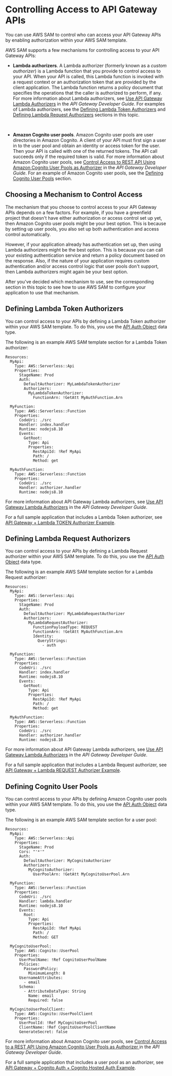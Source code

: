 # Controlling Access to API Gateway APIs<a name="serverless-controlling-access-to-apis"></a>

You can use AWS SAM to control who can access your API Gateway APIs by enabling authorization within your AWS SAM template\.

AWS SAM supports a few mechanisms for controlling access to your API Gateway APIs:
+ **Lambda authorizers**\. A Lambda authorizer \(formerly known as a *custom authorizer*\) is a Lambda function that you provide to control access to your API\. When your API is called, this Lambda function is invoked with a request context or an authorization token that are provided by the client application\. The Lambda function returns a policy document that specifies the operations that the caller is authorized to perform, if any\. For more information about Lambda authorizers, see [Use API Gateway Lambda Authorizers](https://docs.aws.amazon.com/apigateway/latest/developerguide/apigateway-use-lambda-authorizer.html) in the *API Gateway Developer Guide*\. For examples of Lambda authorizers, see the [Defining Lambda Token Authorizers](#serverless-controlling-access-to-apis-lambda-token-authorizer) and [Defining Lambda Request Authorizers](#serverless-controlling-access-to-apis-lambda-request-authorizer) sections in this topic\.

   
+ **Amazon Cognito user pools**\. Amazon Cognito user pools are user directories in Amazon Cognito\. A client of your API must first sign a user in to the user pool and obtain an identity or access token for the user\. Then your API is called with one of the returned tokens\. The API call succeeds only if the required token is valid\. For more information about Amazon Cognito user pools, see [Control Access to REST API Using Amazon Cognito User Pools as Authorizer](https://docs.aws.amazon.com/apigateway/latest/developerguide/apigateway-integrate-with-cognito.html) in the *API Gateway Developer Guide*\. For an example of Amazon Cognito user pools, see the [Defining Cognito User Pools](#serverless-controlling-access-to-apis-cognito-user-pool) section\.

## Choosing a Mechanism to Control Access<a name="serverless-controlling-access-to-apis-choices"></a>

The mechanism that you choose to control access to your API Gateway APIs depends on a few factors\. For example, if you have a greenfield project that doesn't have either authorization or access control set up yet, then Amazon Cognito user pools might be your best option\. This is because by setting up user pools, you also set up both authentication and access control automatically\. 

However, if your application already has authentication set up, then using Lambda authorizers might be the best option\. This is because you can call your existing authentication service and return a policy document based on the response\. Also, if the nature of your application requires custom authentication and/or access control logic that user pools don't support, then Lambda authorizers might again be your best option\.

After you've decided which mechanism to use, see the corresponding section in this topic to see how to use AWS SAM to configure your application to use that mechanism\.

## Defining Lambda Token Authorizers<a name="serverless-controlling-access-to-apis-lambda-token-authorizer"></a>

You can control access to your APIs by defining a Lambda Token authorizer within your AWS SAM template\. To do this, you use the [API Auth Object](https://github.com/awslabs/serverless-application-model/blob/master/versions/2016-10-31.md#api-auth-object) data type\.

The following is an example AWS SAM template section for a Lambda Token authorizer:

```
Resources:
  MyApi:
    Type: AWS::Serverless::Api
    Properties:
      StageName: Prod
      Auth:
        DefaultAuthorizer: MyLambdaTokenAuthorizer
        Authorizers:
          MyLambdaTokenAuthorizer:
            FunctionArn: !GetAtt MyAuthFunction.Arn

  MyFunction:
    Type: AWS::Serverless::Function
    Properties:
      CodeUri: ./src
      Handler: index.handler
      Runtime: nodejs8.10
      Events:
        GetRoot:
          Type: Api
          Properties:
            RestApiId: !Ref MyApi
            Path: /
            Method: get

  MyAuthFunction:
    Type: AWS::Serverless::Function
    Properties:
      CodeUri: ./src
      Handler: authorizer.handler
      Runtime: nodejs8.10
```

For more information about API Gateway Lambda authorizers, see [Use API Gateway Lambda Authorizers](https://docs.aws.amazon.com/apigateway/latest/developerguide/apigateway-use-lambda-authorizer.html) in the *API Gateway Developer Guide*\.

For a full sample application that includes a Lambda Token authorizer, see [API Gateway \+ Lambda TOKEN Authorizer Example](https://github.com/awslabs/serverless-application-model/tree/master/examples/2016-10-31/api_lambda_token_auth)\.

## Defining Lambda Request Authorizers<a name="serverless-controlling-access-to-apis-lambda-request-authorizer"></a>

You can control access to your APIs by defining a Lambda Request authorizer within your AWS SAM template\. To do this, you use the [API Auth Object](https://github.com/awslabs/serverless-application-model/blob/master/versions/2016-10-31.md#api-auth-object) data type\.

The following is an example AWS SAM template section for a Lambda Request authorizer:

```
Resources:
  MyApi:
    Type: AWS::Serverless::Api
    Properties:
      StageName: Prod
      Auth:
        DefaultAuthorizer: MyLambdaRequestAuthorizer
        Authorizers:
          MyLambdaRequestAuthorizer:
            FunctionPayloadType: REQUEST
            FunctionArn: !GetAtt MyAuthFunction.Arn
            Identity:
              QueryStrings:
                - auth

  MyFunction:
    Type: AWS::Serverless::Function
    Properties:
      CodeUri: ./src
      Handler: index.handler
      Runtime: nodejs8.10
      Events:
        GetRoot:
          Type: Api
          Properties:
            RestApiId: !Ref MyApi
            Path: /
            Method: get

  MyAuthFunction:
    Type: AWS::Serverless::Function
    Properties:
      CodeUri: ./src
      Handler: authorizer.handler
      Runtime: nodejs8.10
```

For more information about API Gateway Lambda authorizers, see [Use API Gateway Lambda Authorizers](https://docs.aws.amazon.com/apigateway/latest/developerguide/apigateway-use-lambda-authorizer.html) in the *API Gateway Developer Guide*\.

For a full sample application that includes a Lambda Request authorizer, see [API Gateway \+ Lambda REQUEST Authorizer Example](https://github.com/awslabs/serverless-application-model/tree/master/examples/2016-10-31/api_lambda_request_auth)\.

## Defining Cognito User Pools<a name="serverless-controlling-access-to-apis-cognito-user-pool"></a>

You can control access to your APIs by defining Amazon Cognito user pools within your AWS SAM template\. To do this, you use the [API Auth Object](https://github.com/awslabs/serverless-application-model/blob/master/versions/2016-10-31.md#api-auth-object) data type\.

The following is an example AWS SAM template section for a user pool:

```
Resources:
  MyApi:
    Type: AWS::Serverless::Api
    Properties:
      StageName: Prod
      Cors: "'*'"
      Auth:
        DefaultAuthorizer: MyCognitoAuthorizer
        Authorizers:
          MyCognitoAuthorizer:
            UserPoolArn: !GetAtt MyCognitoUserPool.Arn

  MyFunction:
    Type: AWS::Serverless::Function
    Properties:
      CodeUri: ./src
      Handler: lambda.handler
      Runtime: nodejs8.10
      Events:
        Root:
          Type: Api
          Properties:
            RestApiId: !Ref MyApi
            Path: /
            Method: GET

  MyCognitoUserPool:
    Type: AWS::Cognito::UserPool
    Properties:
      UserPoolName: !Ref CognitoUserPoolName
      Policies:
        PasswordPolicy:
          MinimumLength: 8
      UsernameAttributes:
        - email
      Schema:
        - AttributeDataType: String
          Name: email
          Required: false
  
  MyCognitoUserPoolClient:
    Type: AWS::Cognito::UserPoolClient
    Properties:
      UserPoolId: !Ref MyCognitoUserPool
      ClientName: !Ref CognitoUserPoolClientName
      GenerateSecret: false
```

For more information about Amazon Cognito user pools, see [Control Access to a REST API Using Amazon Cognito User Pools as Authorizer ](https://docs.aws.amazon.com/apigateway/latest/developerguide/apigateway-integrate-with-cognito.html) in the *API Gateway Developer Guide*\.

For a full sample application that includes a user pool as an authorizer, see [API Gateway \+ Cognito Auth \+ Cognito Hosted Auth Example](https://github.com/awslabs/serverless-application-model/tree/master/examples/2016-10-31/api_cognito_auth)\.